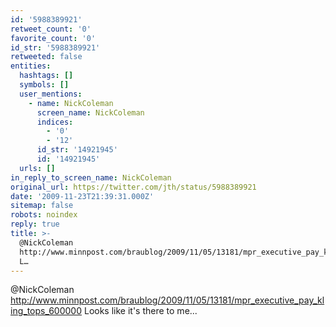 ```yaml
---
id: '5988389921'
retweet_count: '0'
favorite_count: '0'
id_str: '5988389921'
retweeted: false
entities:
  hashtags: []
  symbols: []
  user_mentions:
    - name: NickColeman
      screen_name: NickColeman
      indices:
        - '0'
        - '12'
      id_str: '14921945'
      id: '14921945'
  urls: []
in_reply_to_screen_name: NickColeman
original_url: https://twitter.com/jth/status/5988389921
date: '2009-11-23T21:39:31.000Z'
sitemap: false
robots: noindex
reply: true
title: >-
  @NickColeman
  http://www.minnpost.com/braublog/2009/11/05/13181/mpr_executive_pay_kling_tops_600000
  L…
---
```


@NickColeman http://www.minnpost.com/braublog/2009/11/05/13181/mpr_executive_pay_kling_tops_600000 Looks like it's there to me...